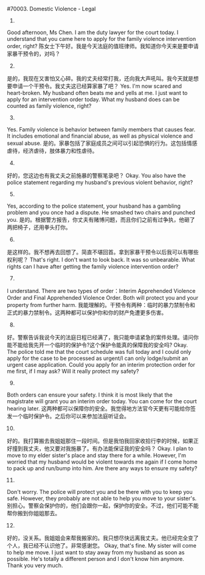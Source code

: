 #70003. Domestic Violence - Legal

1.
Good afternoon, Ms Chen. I am the duty lawyer for the court today. I understand that you came here to apply for the family violence intervention order, right?
陈女士下午好。我是今天法庭的值班律师。我知道你今天来是要申请家暴干预令的，对吗？

2.
是的，我现在又害怕又心碎。我的丈夫经常打我，还向我大声吼叫。我今天就是想要申请一个干预令。我丈夫这已经算家暴了吧？
Yes. I'm now scared and heart-broken. My husband often beats me and yells at me. I just want to apply for an intervention order today. What my husband does can be counted as family violence, right?

3.
Yes. Family violence is behavior between family members that causes fear. It includes emotional and financial abuse, as well as physical violence and sexual abuse.
是的。家暴包括了家庭成员之间可以引起恐惧的行为。这包括情感虐待，经济虐待，肢体暴力和性虐待。

4.
好的，您这边也有我丈夫之前施暴的警察笔录吧？
Okay. You also have the police statement regarding my husband's previous violent behavior, right?

5.
Yes, according to the police statement, your husband has a gambling problem and you once had a dispute. He smashed two chairs and punched you.
是的。根据警方报告，你丈夫有赌博问题，而且你们之前有过争执，他砸了两把椅子，还用拳头打你。

6.
是这样的。我不想再去回想了。简直不堪回首。拿到家暴干预令以后我可以有哪些权利呢？
That's right. I don't want to look back. It was so unbearable. What rights can I have after getting the family violence intervention order?

7.
I understand. There are two types of order：Interim Apprehended Violence Order and Final Apprehended Violence Order. Both will protect you and your property from further harm.
我能理解的。干预令有两种：临时的暴力禁制令和正式的暴力禁制令。这两种都可以保护你和你的财产免遭更多伤害。

8.
好。警察告诉我说今天的法庭日程已经满了，我只能申请紧急的案件处理。请问你能不能给我先开一个临时的保护令?这个保护令能真的保障我的安全吗?
Okay. The police told me that the court schedule was full today and I could only apply for the case to be processed as urgent/I can only lodge/submit an urgent case application. Could you apply for an interim protection order for me first, if I may ask? Will it really protect my safety?

9.
Both orders can ensure your safety. I think it is most likely that the magistrate will grant you an interim order today. You can come for the court hearing later.
这两种都可以保障你的安全。我觉得地方法官今天更有可能给你签发一个临时保护令。之后你可以来参加法庭听证会。

10.
好的。我打算搬去我姐姐那住一段时间。但是我怕我回家收拾行李的时候，如果正好撞到我丈夫，他又要对我施暴了。有办法能保证我的安全吗？
Okay. I plan to move to my elder sister's place and stay there for a while. However, I'm worried that my husband would be violent towards me again if I come home to pack up and run/bump into him. Are there any ways to ensure my safety?

11.
Don't worry. The police will protect you and be there with you to keep you safe. However, they probably are not able to help you move to your sister's.
别担心。警察会保护你的，他们会跟你一起，保护你的安全。不过，他们可能不能帮你搬到你姐姐那去。

12.
好的，没关系。我姐姐会来帮我搬家的。我只想尽快远离我丈夫。他已经完全变了个人，我已经不认识他了。非常感谢您。
Okay, that's fine. My sister will come to help me move. I just want to stay away from my husband as soon as possible. He's totally a different person and I don't know him anymore. Thank you very much.